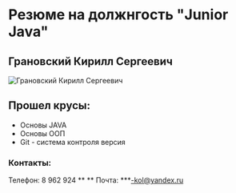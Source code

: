# Резюме на должнгость "Junior Java" 

## Грановский Кирилл Сергеевич
![Грановский Кирилл Сергеевич](https://downloader.disk.yandex.ru/preview/459d5b4aa55d2a321edb06d8d6f7e92e77e3530069119cee3ebfb7ad0b57f495/661e8dd3/OQynPTrwuE9GfiUf15tlxLS8V3p4fwt7SAesVPThrdGNHJgiHq1lWwXY6q9zw5NwT5mZ6eWwR1jvI8KEFt2u1w%3D%3D?uid=0&filename=IMG_8949.JPG&disposition=inline&hash=&limit=0&content_type=image%2Fjpeg&owner_uid=0&tknv=v2&size=2048x2048)


## Прошел крусы:
- Основы JAVA
- Основы ООП
- Git - система контроля версия

### Контакты:
Телефон: 8 962 924 ** **
Почта: ***-kol@yandex.ru
